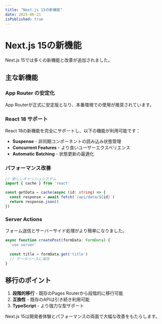 ```yaml
---
title: "Next.js 15の新機能"
date: 2025-06-21
isPublished: true
---
```


# Next.js 15の新機能

Next.js 15では多くの新機能と改善が追加されました。

## 主な新機能

### App Router の安定化
App Routerが正式に安定版となり、本番環境での使用が推奨されています。

### React 18 サポート
React 18の新機能を完全にサポートし、以下の機能が利用可能です：

- **Suspense** - 非同期コンポーネントの読み込み状態管理
- **Concurrent Features** - より良いユーザーエクスペリエンス
- **Automatic Batching** - 状態更新の最適化

### パフォーマンス改善

```typescript
// 新しいキャッシュシステム
import { cache } from 'react'

const getData = cache(async (id: string) => {
  const response = await fetch(`/api/data/${id}`)
  return response.json()
})
```

### Server Actions
フォーム送信とサーバーサイド処理がより簡単になりました。

```typescript
async function createPost(formData: FormData) {
  'use server'
  
  const title = formData.get('title')
  // データベースに保存
}
```

## 移行のポイント

1. **段階的移行** - 既存のPages Routerから段階的に移行可能
2. **互換性** - 既存のAPIは引き続き利用可能
3. **TypeScript** - より強力な型サポート

Next.js 15は開発者体験とパフォーマンスの両面で大幅な改善をもたらします。